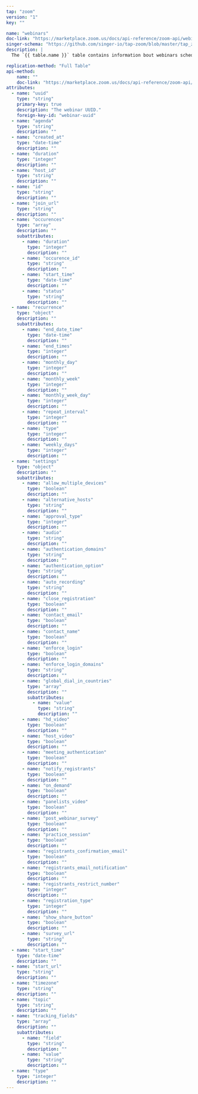 ```yaml
---
tap: "zoom"
version: "1"
key: ""

name: "webinars"
doc-link: "https://marketplace.zoom.us/docs/api-reference/zoom-api/webinars/webinars"
singer-schema: "https://github.com/singer-io/tap-zoom/blob/master/tap_zoom/schemas/webinars.json"
description: |
  The `{{ table.name }}` table contains information bout webinars scheduled from your {{ integration.display_name }} account.

replication-method: "Full Table"
api-method:
    name: ""
    doc-link: "https://marketplace.zoom.us/docs/api-reference/zoom-api/webinars/webinars"
attributes:
  - name: "uuid"
    type: "string"
    primary-key: true
    description: "The webinar UUID."
    foreign-key-id: "webinar-uuid"
  - name: "agenda"
    type: "string"
    description: ""
  - name: "created_at"
    type: "date-time"
    description: ""
  - name: "duration"
    type: "integer"
    description: ""
  - name: "host_id"
    type: "string"
    description: ""
  - name: "id"
    type: "string"
    description: ""
  - name: "join_url"
    type: "string"
    description: ""
  - name: "occurences"
    type: "array"
    description: ""
    subattributes:
      - name: "duration"
        type: "integer"
        description: ""
      - name: "occurence_id"
        type: "string"
        description: ""
      - name: "start_time"
        type: "date-time"
        description: ""
      - name: "status"
        type: "string"
        description: ""
  - name: "recurrence"
    type: "object"
    description: ""
    subattributes:
      - name: "end_date_time"
        type: "date-time"
        description: ""
      - name: "end_times"
        type: "integer"
        description: ""
      - name: "monthly_day"
        type: "integer"
        description: ""
      - name: "monthly_week"
        type: "integer"
        description: ""
      - name: "monthly_week_day"
        type: "integer"
        description: ""
      - name: "repeat_interval"
        type: "integer"
        description: ""
      - name: "type"
        type: "integer"
        description: ""
      - name: "weekly_days"
        type: "integer"
        description: ""
  - name: "settings"
    type: "object"
    description: ""
    subattributes:
      - name: "allow_multiple_devices"
        type: "boolean"
        description: ""
      - name: "alternative_hosts"
        type: "string"
        description: ""
      - name: "approval_type"
        type: "integer"
        description: ""
      - name: "audio"
        type: "string"
        description: ""
      - name: "authentication_domains"
        type: "string"
        description: ""
      - name: "authentication_option"
        type: "string"
        description: ""
      - name: "auto_recording"
        type: "string"
        description: ""
      - name: "close_registration"
        type: "boolean"
        description: ""
      - name: "contact_email"
        type: "boolean"
        description: ""
      - name: "contact_name"
        type: "boolean"
        description: ""
      - name: "enforce_login"
        type: "boolean"
        description: ""
      - name: "enforce_login_domains"
        type: "string"
        description: ""
      - name: "global_dial_in_countries"
        type: "array"
        description: ""
        subattributes:
          - name: "value"
            type: "string"
            description: ""
      - name: "hd_video"
        type: "boolean"
        description: ""
      - name: "host_video"
        type: "boolean"
        description: ""
      - name: "meeting_authentication"
        type: "boolean"
        description: ""
      - name: "notify_registrants"
        type: "boolean"
        description: ""
      - name: "on_demand"
        type: "boolean"
        description: ""
      - name: "panelists_video"
        type: "boolean"
        description: ""
      - name: "post_webinar_survey"
        type: "boolean"
        description: ""
      - name: "practice_session"
        type: "boolean"
        description: ""
      - name: "registrants_confirmation_email"
        type: "boolean"
        description: ""
      - name: "registrants_email_notification"
        type: "boolean"
        description: ""
      - name: "registrants_restrict_number"
        type: "integer"
        description: ""
      - name: "registration_type"
        type: "integer"
        description: ""
      - name: "show_share_button"
        type: "boolean"
        description: ""
      - name: "survey_url"
        type: "string"
        description: ""
  - name: "start_time"
    type: "date-time"
    description: ""
  - name: "start_url"
    type: "string"
    description: ""
  - name: "timezone"
    type: "string"
    description: ""
  - name: "topic"
    type: "string"
    description: ""
  - name: "tracking_fields"
    type: "array"
    description: ""
    subattributes:
      - name: "field"
        type: "string"
        description: ""
      - name: "value"
        type: "string"
        description: ""
  - name: "type"
    type: "integer"
    description: ""
---
```

